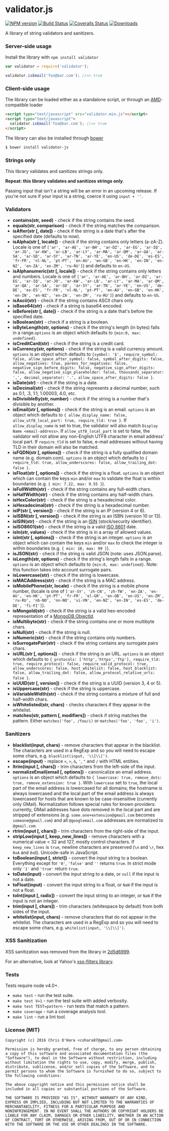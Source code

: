validator.js
============

[![NPM version](http://img.shields.io/npm/v/validator.svg)](https://npmjs.org/package/validator) [![Build Status](http://img.shields.io/travis/chriso/validator.js.svg)](https://travis-ci.org/chriso/validator.js) [![Coveralls Status](http://img.shields.io/coveralls/chriso/validator.js/master.svg)](https://coveralls.io/r/chriso/validator.js) [![Downloads](http://img.shields.io/npm/dm/validator.svg)](https://npmjs.org/package/validator)

A library of string validators and sanitizers.

### Server-side usage

Install the library with `npm install validator`

```javascript
var validator = require('validator');

validator.isEmail('foo@bar.com'); //=> true
```

### Client-side usage

The library can be loaded either as a standalone script, or through an [AMD](http://requirejs.org/docs/whyamd.html)-compatible loader

```html
<script type="text/javascript" src="validator.min.js"></script>
<script type="text/javascript">
  validator.isEmail('foo@bar.com'); //=> true
</script>
```

The library can also be installed through [bower](http://bower.io/)

```bash
$ bower install validator-js
```

### Strings only

This library validates and sanitizes strings only.

**Repeat: this library validates and sanitizes strings only**.

Passing input that isn't a string will be an error in an upcoming release. If you're not sure if your input is a string, coerce it using `input + ''`.

### Validators

-	**contains(str, seed)** - check if the string contains the seed.
-	**equals(str, comparison)** - check if the string matches the comparison.
-	**isAfter(str [, date])** - check if the string is a date that's after the specified date (defaults to now).
-	**isAlpha(str [, locale])** - check if the string contains only letters (a-zA-Z). Locale is one of `['ar', 'ar-AE', 'ar-BH', 'ar-DZ', 'ar-EG', 'ar-IQ', 'ar-JO', 'ar-KW', 'ar-LB', 'ar-LY', 'ar-MA', 'ar-QM', 'ar-QA', 'ar-SA', 'ar-SD', 'ar-SY', 'ar-TN', 'ar-YE', 'en-US', 'de-DE', 'es-ES', 'fr-FR', 'nl-NL', 'pt-PT', 'en-AU', 'en-GB', 'en-HK', 'en-IN', 'en-NZ', 'en-ZA', 'en-ZM', 'ru-RU']`) and defaults to `en-US`.
-	**isAlphanumeric(str [, locale])** - check if the string contains only letters and numbers. Locale is one of `['ar', 'ar-AE', 'ar-BH', 'ar-DZ', 'ar-EG', 'ar-IQ', 'ar-JO', 'ar-KW', 'ar-LB', 'ar-LY', 'ar-MA', 'ar-QM', 'ar-QA', 'ar-SA', 'ar-SD', 'ar-SY', 'ar-TN', 'ar-YE', 'en-US', 'de-DE', 'es-ES', 'fr-FR', 'nl-NL', 'pt-PT', 'en-AU', 'en-GB', 'en-HK', 'en-IN', 'en-NZ', 'en-ZA', 'en-ZM', 'ru-RU']`) and defaults to `en-US`.
-	**isAscii(str)** - check if the string contains ASCII chars only.
-	**isBase64(str)** - check if a string is base64 encoded.
-	**isBefore(str [, date])** - check if the string is a date that's before the specified date.
-	**isBoolean(str)** - check if a string is a boolean.
-	**isByteLength(str, options)** - check if the string's length (in bytes) falls in a range.`options` is an object which defaults to `{min:0, max: undefined}`.
-	**isCreditCard(str)** - check if the string is a credit card.
-	**isCurrency(str, options)** - check if the string is a valid currency amount. `options` is an object which defaults to `{symbol: '$', require_symbol: false, allow_space_after_symbol: false, symbol_after_digits: false, allow_negatives: true, parens_for_negatives: false, negative_sign_before_digits: false, negative_sign_after_digits: false, allow_negative_sign_placeholder: false, thousands_separator: ',', decimal_separator: '.', allow_space_after_digits: false }`.
-	**isDate(str)** - check if the string is a date.
-	**isDecimal(str)** - check if the string represents a decimal number, such as 0.1, .3, 1.1, 1.00003, 4.0, etc.
-	**isDivisibleBy(str, number)** - check if the string is a number that's divisible by another.
-	**isEmail(str [, options])** - check if the string is an email. `options` is an object which defaults to `{ allow_display_name: false, allow_utf8_local_part: true, require_tld: true }`. If `allow_display_name` is set to true, the validator will also match `Display Name <email-address>`. If `allow_utf8_local_part` is set to false, the validator will not allow any non-English UTF8 character in email address' local part. If `require_tld` is set to false, e-mail addresses without having TLD in their domain will also be matched.
-	**isFQDN(str [, options])** - check if the string is a fully qualified domain name (e.g. domain.com). `options` is an object which defaults to `{ require_tld: true, allow_underscores: false, allow_trailing_dot: false }`.
-	**isFloat(str [, options])** - check if the string is a float. `options` is an object which can contain the keys `min` and/or `max` to validate the float is within boundaries (e.g. `{ min: 7.22, max: 9.55 }`).
-	**isFullWidth(str)** - check if the string contains any full-width chars.
-	**isHalfWidth(str)** - check if the string contains any half-width chars.
-	**isHexColor(str)** - check if the string is a hexadecimal color.
-	**isHexadecimal(str)** - check if the string is a hexadecimal number.
-	**isIP(str [, version])** - check if the string is an IP (version 4 or 6).
-	**isISBN(str [, version])** - check if the string is an ISBN (version 10 or 13).
-	**isISIN(str)** - check if the string is an [ISIN](https://en.wikipedia.org/wiki/International_Securities_Identification_Number) (stock/security identifier).
-	**isISO8601(str)** - check if the string is a valid [ISO 8601](https://en.wikipedia.org/wiki/ISO_8601) date.
-	**isIn(str, values)** - check if the string is in a array of allowed values.
-	**isInt(str [, options])** - check if the string is an integer. `options` is an object which can contain the keys `min` and/or `max` to check the integer is within boundaries (e.g. `{ min: 10, max: 99 }`).
-	**isJSON(str)** - check if the string is valid JSON (note: uses JSON.parse).
-	**isLength(str, options)** - check if the string's length falls in a range. `options` is an object which defaults to `{min:0, max: undefined}`. Note: this function takes into account surrogate pairs.
-	**isLowercase(str)** - check if the string is lowercase.
-	**isMACAddress(str)** - check if the string is a MAC address.
-	**isMobilePhone(str, locale)** - check if the string is a mobile phone number, (locale is one of `['ar-SY', 'zh-CN', 'zh-TW', 'en-ZA', 'en-AU', 'en-HK', 'pt-PT', 'fr-FR', 'el-GR', 'en-GB', 'en-US', 'en-ZM', 'ru-RU', 'nb-NO', 'nn-NO', 'vi-VN', 'en-NZ', 'en-IN', 'es-ES', 'de-DE', 'fi-FI']`).
-	**isMongoId(str)** - check if the string is a valid hex-encoded representation of a [MongoDB ObjectId](http://docs.mongodb.org/manual/reference/object-id/).
-	**isMultibyte(str)** - check if the string contains one or more multibyte chars.
-	**isNull(str)** - check if the string is null.
-	**isNumeric(str)** - check if the string contains only numbers.
-	**isSurrogatePair(str)** - check if the string contains any surrogate pairs chars.
-	**isURL(str [, options])** - check if the string is an URL. `options` is an object which defaults to `{ protocols: ['http','https','ftp'], require_tld: true, require_protocol: false, require_valid_protocol: true, allow_underscores: false, host_whitelist: false, host_blacklist: false, allow_trailing_dot: false, allow_protocol_relative_urls: false }`.
-	**isUUID(str [, version])** - check if the string is a UUID (version 3, 4 or 5).
-	**isUppercase(str)** - check if the string is uppercase.
-	**isVariableWidth(str)** - check if the string contains a mixture of full and half-width chars.
-	**isWhitelisted(str, chars)** - checks characters if they appear in the whitelist.
-	**matches(str, pattern [, modifiers])** - check if string matches the pattern. Either `matches('foo', /foo/i)` or `matches('foo', 'foo', 'i')`.

### Sanitizers

-	**blacklist(input, chars)** - remove characters that appear in the blacklist. The characters are used in a RegExp and so you will need to escape some chars, e.g. `blacklist(input, '\\[\\]')`.
-	**escape(input)** - replace `<`, `>`, `&`, `'`, `"` and `/` with HTML entities.
-	**ltrim(input [, chars])** - trim characters from the left-side of the input.
-	**normalizeEmail(email [, options])** - canonicalize an email address. `options` is an object which defaults to `{ lowercase: true, remove_dots: true, remove_extension: true }`. With `lowercase` set to `true`, the local part of the email address is lowercased for all domains; the hostname is always lowercased and the local part of the email address is always lowercased for hosts that are known to be case-insensitive (currently only GMail). Normalization follows special rules for known providers: currently, GMail addresses have dots removed in the local part and are stripped of extensions (e.g. `some.one+extension@gmail.com` becomes `someone@gmail.com`) and all `@googlemail.com` addresses are normalized to `@gmail.com`.
-	**rtrim(input [, chars])** - trim characters from the right-side of the input.
-	**stripLow(input [, keep_new_lines])** - remove characters with a numerical value < 32 and 127, mostly control characters. If `keep_new_lines` is `true`, newline characters are preserved (`\n` and `\r`, hex `0xA` and `0xD`). Unicode-safe in JavaScript.
-	**toBoolean(input [, strict])** - convert the input string to a boolean. Everything except for `'0'`, `'false'` and `''` returns `true`. In strict mode only `'1'` and `'true'` return `true`.
-	**toDate(input)** - convert the input string to a date, or `null` if the input is not a date.
-	**toFloat(input)** - convert the input string to a float, or `NaN` if the input is not a float.
-	**toInt(input [, radix])** - convert the input string to an integer, or `NaN` if the input is not an integer.
-	**trim(input [, chars])** - trim characters (whitespace by default) from both sides of the input.
-	**whitelist(input, chars)** - remove characters that do not appear in the whitelist. The characters are used in a RegExp and so you will need to escape some chars, e.g. `whitelist(input, '\\[\\]')`.

### XSS Sanitization

XSS sanitization was removed from the library in [2d5d6999](https://github.com/chriso/validator.js/commit/2d5d6999541add350fb396ef02dc42ca3215049e).

For an alternative, look at Yahoo's [xss-filters library](https://github.com/yahoo/xss-filters).

### Tests

Tests require node v4.0+.

-	`make test` - run the test suite.
-	`make test V=1` - run the test suite with added verbosity.
-	`make test TEST=pattern` - run tests that match a pattern.
-	`make coverage` - run a coverage analysis tool.
-	`make lint` - run a lint tool.

### License (MIT)

```
Copyright (c) 2016 Chris O'Hara <cohara87@gmail.com>

Permission is hereby granted, free of charge, to any person obtaining
a copy of this software and associated documentation files (the
"Software"), to deal in the Software without restriction, including
without limitation the rights to use, copy, modify, merge, publish,
distribute, sublicense, and/or sell copies of the Software, and to
permit persons to whom the Software is furnished to do so, subject to
the following conditions:

The above copyright notice and this permission notice shall be
included in all copies or substantial portions of the Software.

THE SOFTWARE IS PROVIDED "AS IS", WITHOUT WARRANTY OF ANY KIND,
EXPRESS OR IMPLIED, INCLUDING BUT NOT LIMITED TO THE WARRANTIES OF
MERCHANTABILITY, FITNESS FOR A PARTICULAR PURPOSE AND
NONINFRINGEMENT. IN NO EVENT SHALL THE AUTHORS OR COPYRIGHT HOLDERS BE
LIABLE FOR ANY CLAIM, DAMAGES OR OTHER LIABILITY, WHETHER IN AN ACTION
OF CONTRACT, TORT OR OTHERWISE, ARISING FROM, OUT OF OR IN CONNECTION
WITH THE SOFTWARE OR THE USE OR OTHER DEALINGS IN THE SOFTWARE.
```
